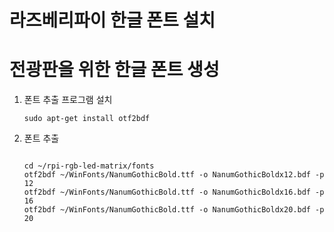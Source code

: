 # 라즈베리파이 한글 폰트 설치


# 전광판을 위한 한글 폰트 생성

1. 폰트 추출 프로그램 설치
   <pre><code>sudo apt-get install otf2bdf</code></pre>

2. 폰트 추출
   <pre><code>
   cd ~/rpi-rgb-led-matrix/fonts
   otf2bdf ~/WinFonts/NanumGothicBold.ttf -o NanumGothicBoldx12.bdf -p 12
   otf2bdf ~/WinFonts/NanumGothicBold.ttf -o NanumGothicBoldx16.bdf -p 16
   otf2bdf ~/WinFonts/NanumGothicBold.ttf -o NanumGothicBoldx20.bdf -p 20
   </code></pre>